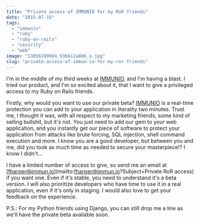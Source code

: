 ```yaml
---
title: "Private access of IMMUNIO for my RoR friends"
date: "2015-07-15"
tags: 
  - "immunio"
  - "ruby"
  - "ruby-on-rails"
  - "security"
  - "web"
image: "13856199984_63b612a886_o.jpg"
slug: "private-access-of-immun-io-for-my-ror-friends"
---
```


I'm in the middle of my third weeks at [IMMUNIO](https://www.immun.io/ "Immun.io website"), and I'm having a blast. I tried our product, and I'm so excited about it, that I want to give a privileged access to my Ruby on Rails friends.

Firstly, why would you want to use our private beta? [IMMUNIO](https://www.immun.io/ "Immun.io website") is a real-time protection you can add to your application in literality two minutes. Trust me, I thought it was, with all respect to my marketing friends, some kind of selling bullshit, but it's not. You just need to add our gem to your web application, and you instantly get our piece of software to protect your application from attacks like brute forcing, SQL injection, shell command execution and more. I know you are a good developer, but between you and me, did you took as much time as needed to secure your masterpiece!? I know I didn't...

I have a limited number of access to give, so send me an email at [fharper@immun.io](mailto:fharper@immun.io?Subject=Private RoR access) if you want one. Even if it's stable, you need to understand it's a beta version. I will also prioritize developers who have time to use it in a real application, even if it's only in staging. I would also love to get your feedback on the experience.

P.S.: For my Python friends using Django, you can still drop me a line as we'll have the private beta available soon.
